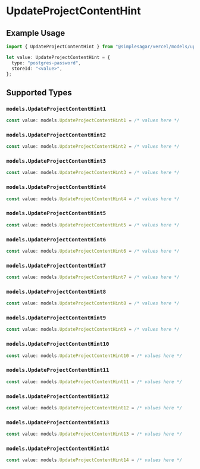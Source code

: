 # UpdateProjectContentHint

## Example Usage

```typescript
import { UpdateProjectContentHint } from "@simplesagar/vercel/models/updateprojectop.js";

let value: UpdateProjectContentHint = {
  type: "postgres-password",
  storeId: "<value>",
};
```

## Supported Types

### `models.UpdateProjectContentHint1`

```typescript
const value: models.UpdateProjectContentHint1 = /* values here */
```

### `models.UpdateProjectContentHint2`

```typescript
const value: models.UpdateProjectContentHint2 = /* values here */
```

### `models.UpdateProjectContentHint3`

```typescript
const value: models.UpdateProjectContentHint3 = /* values here */
```

### `models.UpdateProjectContentHint4`

```typescript
const value: models.UpdateProjectContentHint4 = /* values here */
```

### `models.UpdateProjectContentHint5`

```typescript
const value: models.UpdateProjectContentHint5 = /* values here */
```

### `models.UpdateProjectContentHint6`

```typescript
const value: models.UpdateProjectContentHint6 = /* values here */
```

### `models.UpdateProjectContentHint7`

```typescript
const value: models.UpdateProjectContentHint7 = /* values here */
```

### `models.UpdateProjectContentHint8`

```typescript
const value: models.UpdateProjectContentHint8 = /* values here */
```

### `models.UpdateProjectContentHint9`

```typescript
const value: models.UpdateProjectContentHint9 = /* values here */
```

### `models.UpdateProjectContentHint10`

```typescript
const value: models.UpdateProjectContentHint10 = /* values here */
```

### `models.UpdateProjectContentHint11`

```typescript
const value: models.UpdateProjectContentHint11 = /* values here */
```

### `models.UpdateProjectContentHint12`

```typescript
const value: models.UpdateProjectContentHint12 = /* values here */
```

### `models.UpdateProjectContentHint13`

```typescript
const value: models.UpdateProjectContentHint13 = /* values here */
```

### `models.UpdateProjectContentHint14`

```typescript
const value: models.UpdateProjectContentHint14 = /* values here */
```

